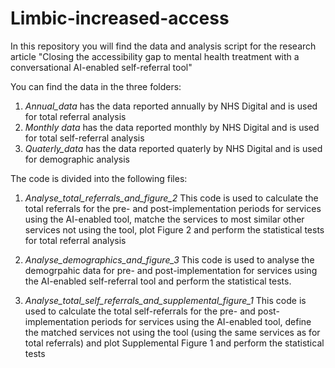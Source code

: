 # Limbic-increased-access
In this repository you will find the data and analysis script for the research article "Closing the accessibility gap to mental health treatment with a conversational AI-enabled self-referral tool"


You can find the data in the three folders:
1. _Annual_data_ has the data reported annually by NHS Digital and is used for total referral analysis
2. _Monthly data_ has the data reported monthly by NHS Digital and is used for total self-referral analysis
3. _Quaterly_data_ has the data reported quaterly by NHS Digital and is used for demographic analysis


The code is divided into the following files:

1. _Analyse_total_referrals_and_figure_2_
 This code is used to calculate the total referrals for the pre- and post-implementation periods for services using the AI-enabled tool,    matche the services to most similar other services not using the tool, plot Figure 2 and perform the statistical tests for total referral analysis

2. _Analyse_demographics_and_figure_3_
This code is used to analyse the demogrpahic data for pre- and post-implementation for services using the AI-enabled self-referral tool and perform the statistical tests.

3. _Analyse_total_self_referrals_and_supplemental_figure_1_
This code is used to calculate the total self-referrals for the pre- and post-implementation periods for services using the AI-enabled tool, define the matched services not using the tool (using the same services as for total referrals) and plot Supplemental Figure 1 and perform the statistical tests


 
 
